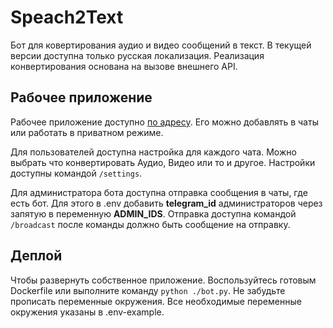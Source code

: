 # Speach2Text
Бот для ковертирования аудио и видео сообщений в текст. В текущей версии доступна только русская локализация.
Реализация конвертирования основана на вызове внешнего API.

## Рабочее приложение
Рабочее приложение доступно [по адресу](https://t.me/Speech_2_Text_Bot "ссылка на телеграм бота"). 
Его можно добавлять в чаты или работать в приватном режиме. 

Для пользователей доступна настройка для каждого чата. Можно выбрать что конвертировать Аудио, Видео или то и другое.
Настройки доступны командой ```/settings```.

Для администратора бота доступна отправка сообщения в чаты, где есть бот. Для этого в .env добавить __telegram_id__ 
администраторов через запятую в переменную __ADMIN_IDS__. Отправка доступна командой ```/broadcast``` после команды
должно быть сообщение на отправку. 

## Деплой
Чтобы развернуть собственное приложение. Воспользуйтесь готовым Dockerfile или выполните команду ```python ./bot.py```.
Не забудьте прописать переменные окружения. Все необходимые переменные окружения указаны в .env-example.
